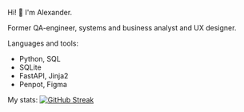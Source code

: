Hi! 👋 I'm Alexander.

<!--
**alexanderniki/alexanderniki** is a ✨ _special_ ✨ repository because its `README.md` (this file) appears on your GitHub profile.

Here are some ideas to get you started:

- 🔭 I’m currently working on ...
- 🌱 I’m currently learning ...
- 👯 I’m looking to collaborate on ...
- 🤔 I’m looking for help with ...
- 💬 Ask me about ...
- 📫 How to reach me: ...
- 😄 Pronouns: ...
- ⚡ Fun fact: ...
-->

Former QA-engineer, systems and business analyst and UX designer.

Languages and tools: 

- Python, SQL
- SQLite
- FastAPI, Jinja2
- Penpot, Figma

My stats: [![GitHub Streak](http://github-readme-streak-stats.herokuapp.com?user=your-github-username&theme=dark&background=000000)](https://git.io/streak-stats)
